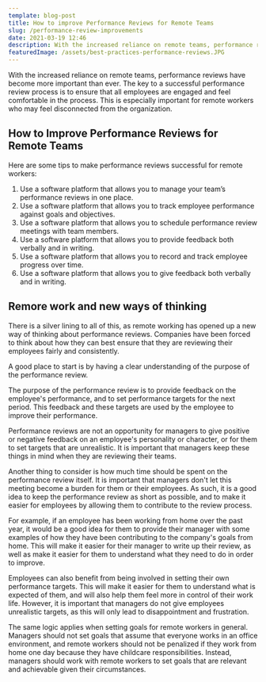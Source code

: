 ```yaml
---
template: blog-post
title: How to improve Performance Reviews for Remote Teams
slug: /performance-review-improvements
date: 2021-03-19 12:46
description: With the increased reliance on remote teams, performance reviews have become more important than ever.
featuredImage: /assets/best-practices-performance-reviews.JPG
---
```

With the increased reliance on remote teams, performance reviews have become more important than ever. The key to a successful performance review process is to ensure that all employees are engaged and feel comfortable in the process. This is especially important for remote workers who may feel disconnected from the organization.

## How to Improve Performance Reviews for Remote Teams

Here are some tips to make performance reviews successful for remote workers:

1. Use a software platform that allows you to manage your team’s performance reviews in one place.
2. Use a software platform that allows you to track employee performance against goals and objectives.
3. Use a software platform that allows you to schedule performance review meetings with team members.
4. Use a software platform that allows you to provide feedback both verbally and in writing.
5. Use a software platform that allows you to record and track employee progress over time.
6. Use a software platform that allows you to give feedback both verbally and in writing.

## Remore work and new ways of thinking

There is a silver lining to all of this, as remote working has opened up a new way of thinking about performance reviews. Companies have been forced to think about how they can best ensure that they are reviewing their employees fairly and consistently.

A good place to start is by having a clear understanding of the purpose of the performance review.

The purpose of the performance review is to provide feedback on the employee's performance, and to set performance targets for the next period. This feedback and these targets are used by the employee to improve their performance.

Performance reviews are not an opportunity for managers to give positive or negative feedback on an employee's personality or character, or for them to set targets that are unrealistic. It is important that managers keep these things in mind when they are reviewing their teams.

Another thing to consider is how much time should be spent on the performance review itself. It is important that managers don't let this meeting become a burden for them or their employees. As such, it is a good idea to keep the performance review as short as possible, and to make it easier for employees by allowing them to contribute to the review process.

For example, if an employee has been working from home over the past year, it would be a good idea for them to provide their manager with some examples of how they have been contributing to the company's goals from home. This will make it easier for their manager to write up their review, as well as make it easier for them to understand what they need to do in order to improve.

Employees can also benefit from being involved in setting their own performance targets. This will make it easier for them to understand what is expected of them, and will also help them feel more in control of their work life. However, it is important that managers do not give employees unrealistic targets, as this will only lead to disappointment and frustration.

The same logic applies when setting goals for remote workers in general. Managers should not set goals that assume that everyone works in an office environment, and remote workers should not be penalized if they work from home one day because they have childcare responsibilities. Instead, managers should work with remote workers to set goals that are relevant and achievable given their circumstances.